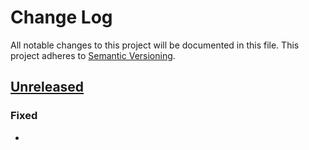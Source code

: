 # Change Log
All notable changes to this project will be documented in this file.
This project adheres to [Semantic Versioning](http://semver.org/).

## [Unreleased]

### Fixed
-




[Unreleased]: https://github.com/victoriauniversity/vic-styles/compare/v0.0.4...enhancement-jl-postgrads_formatting
